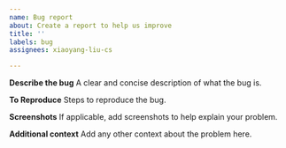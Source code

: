 ```yaml
---
name: Bug report
about: Create a report to help us improve
title: ''
labels: bug
assignees: xiaoyang-liu-cs

---
```


**Describe the bug**
A clear and concise description of what the bug is.

**To Reproduce**
Steps to reproduce the bug.

**Screenshots**
If applicable, add screenshots to help explain your problem.

**Additional context**
Add any other context about the problem here.
